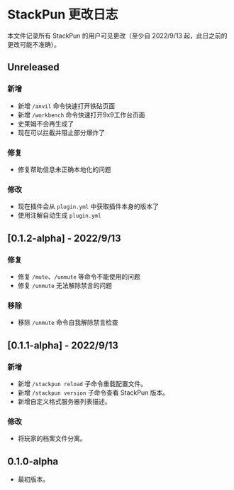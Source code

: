 # StackPun 更改日志

本文件记录所有 StackPun 的用户可见更改（至少自 2022/9/13 起，此日之前的更改可能不准确）。

## Unreleased

### 新增

* 新增 `/anvil` 命令快速打开铁砧页面
* 新增 `/workbench` 命令快速打开9x9工作台页面
* 史莱姆不会再生成了
* 现在可以拦截并阻止部分爆炸了

### 修复

* 修复帮助信息未正确本地化的问题

### 修改

* 现在插件会从 `plugin.yml` 中获取插件本身的版本了
* 使用注解自动生成 `plugin.yml`

## [0.1.2-alpha] - 2022/9/13

### 修复

* 修复 `/mute`、`/unmute` 等命令不能使用的问题
* 修复 `/unmute` 无法解除禁言的问题

### 移除

* 移除 `/unmute` 命令自我解除禁言检查

## [0.1.1-alpha] - 2022/9/13

### 新增

* 新增 `/stackpun reload` 子命令重载配置文件。
* 新增 `/stackpun version` 子命令查看 StackPun 版本。
* 新增自定义格式服务器列表描述。

### 修改

* 将玩家的档案文件分离。

## 0.1.0-alpha

* 最初版本。